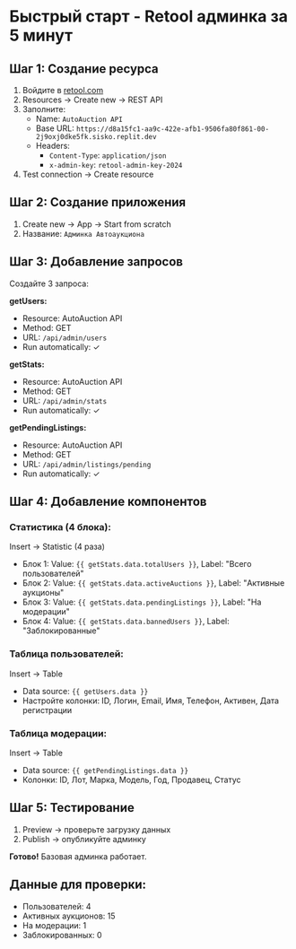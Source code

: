 # Быстрый старт - Retool админка за 5 минут

## Шаг 1: Создание ресурса
1. Войдите в [retool.com](https://retool.com)
2. Resources → Create new → REST API
3. Заполните:
   - Name: `AutoAuction API`
   - Base URL: `https://d8a15fc1-aa9c-422e-afb1-9506fa80f861-00-2j9oxj0dke5fk.sisko.replit.dev`
   - Headers:
     - `Content-Type`: `application/json`
     - `x-admin-key`: `retool-admin-key-2024`
4. Test connection → Create resource

## Шаг 2: Создание приложения
1. Create new → App → Start from scratch
2. Название: `Админка Автоаукциона`

## Шаг 3: Добавление запросов
Создайте 3 запроса:

**getUsers:**
- Resource: AutoAuction API
- Method: GET
- URL: `/api/admin/users`
- Run automatically: ✓

**getStats:**
- Resource: AutoAuction API  
- Method: GET
- URL: `/api/admin/stats`
- Run automatically: ✓

**getPendingListings:**
- Resource: AutoAuction API
- Method: GET
- URL: `/api/admin/listings/pending`
- Run automatically: ✓

## Шаг 4: Добавление компонентов

### Статистика (4 блока):
Insert → Statistic (4 раза)
- Блок 1: Value: `{{ getStats.data.totalUsers }}`, Label: "Всего пользователей"
- Блок 2: Value: `{{ getStats.data.activeAuctions }}`, Label: "Активные аукционы"
- Блок 3: Value: `{{ getStats.data.pendingListings }}`, Label: "На модерации"  
- Блок 4: Value: `{{ getStats.data.bannedUsers }}`, Label: "Заблокированные"

### Таблица пользователей:
Insert → Table
- Data source: `{{ getUsers.data }}`
- Настройте колонки: ID, Логин, Email, Имя, Телефон, Активен, Дата регистрации

### Таблица модерации:
Insert → Table
- Data source: `{{ getPendingListings.data }}`
- Колонки: ID, Лот, Марка, Модель, Год, Продавец, Статус

## Шаг 5: Тестирование
1. Preview → проверьте загрузку данных
2. Publish → опубликуйте админку

**Готово!** Базовая админка работает.

## Данные для проверки:
- Пользователей: 4
- Активных аукционов: 15  
- На модерации: 1
- Заблокированных: 0